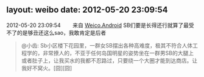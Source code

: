 layout: weibo
date: 2012-05-20 23:09:54
---
<meta name="referrer" content="no-referrer" />

2012-05-20 23:09:54  &nbsp;&nbsp;&nbsp;&nbsp;&nbsp;&nbsp; 来自 <a href="http://app.weibo.com/t/feed/l4RWD" rel="nofollow">Weico.Android</a>
SB们要是长得还行就算了最受不了的是够丑还这么sao，我敢肯定是后者
>  @小齿: Sb小区楼下花园里，一群女SB摆出各种高难度，极其不符合人体工程学的，非常撩人的，不亚于任何岛国明星的姿势坐在一群男SB的大腿上或者肚子上，让我买水的我都不忍路过，只要绕一个大圈才能到达商店。让我好不窝火。[囧][囧] ​​​
